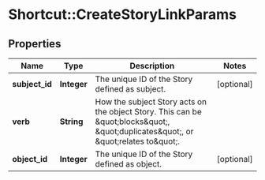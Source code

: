 # Shortcut::CreateStoryLinkParams

## Properties
Name | Type | Description | Notes
------------ | ------------- | ------------- | -------------
**subject_id** | **Integer** | The unique ID of the Story defined as subject. | [optional] 
**verb** | **String** | How the subject Story acts on the object Story. This can be \&quot;blocks\&quot;, \&quot;duplicates\&quot;, or \&quot;relates to\&quot;. | 
**object_id** | **Integer** | The unique ID of the Story defined as object. | [optional] 

